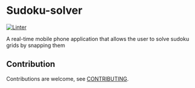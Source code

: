 # Sudoku-solver

[![Linter](https://github.com/ClementWalter/sudoku-solver/actions/workflows/linter.yaml/badge.svg)](https://github.com/ClementWalter/sudoku-solver/actions/workflows/linter.yaml)

A real-time mobile phone application that allows the user to solve sudoku grids by snapping them

## Contribution

Contributions are welcome, see [CONTRIBUTING](CONTRIBUTING.md).
